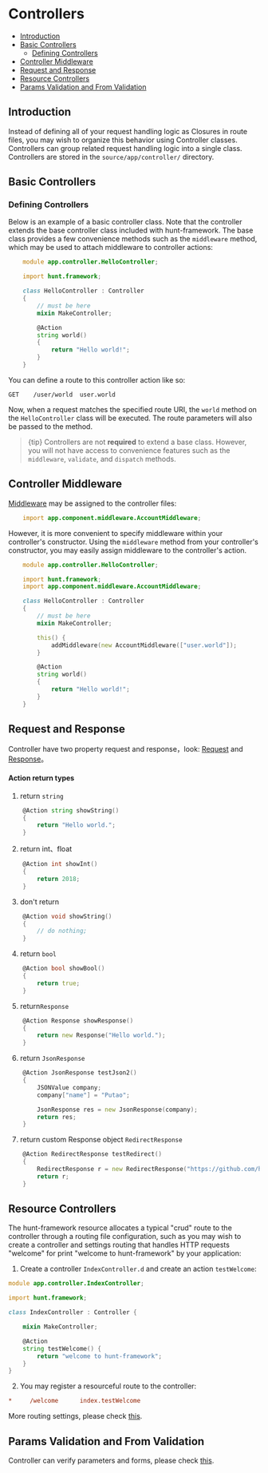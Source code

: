 # Controllers

- [Introduction](#introduction)
- [Basic Controllers](#basic-controllers)
    - [Defining Controllers](#defining-controllers)
- [Controller Middleware](#controller-middleware)
- [Request and Response](#request-and-response)
- [Resource Controllers](#resource-controllers)
- [Params Validation and From Validation](#params-validation-and-from-validation)

<a name="introduction"></a>
## Introduction

Instead of defining all of your request handling logic as Closures in route files, you may wish to organize this behavior using Controller classes. Controllers can group related request handling logic into a single class. Controllers are stored in the `source/app/controller/` directory.

<a name="basic-controllers"></a>
## Basic Controllers

<a name="defining-controllers"></a>
### Defining Controllers

Below is an example of a basic controller class. Note that the controller extends the base controller class included with hunt-framework. The base class provides a few convenience methods such as the `middleware` method, which may be used to attach middleware to controller actions:

```d
    module app.controller.HelloController;

    import hunt.framework;

    class HelloController : Controller
    {
        // must be here
        mixin MakeController;

        @Action
        string world()
        {
            return "Hello world!";
        }
    }
```    

You can define a route to this controller action like so:

    GET    /user/world  user.world

Now, when a request matches the specified route URI, the `world` method on the `HelloController` class will be executed. The route parameters will also be passed to the method.

> {tip} Controllers are not **required** to extend a base class. However, you will not have access to convenience features such as the `middleware`, `validate`, and `dispatch` methods.

<a name="controller-middleware"></a>
## Controller Middleware

[Middleware](https://github.com/huntlabs/hunt-framework-docs/blob/master/middleware.md) may be assigned to the controller files:

```d
    import app.component.middleware.AccountMiddleware;
```

However, it is more convenient to specify middleware within your controller's constructor. Using the `middleware` method from your controller's constructor, you may easily assign middleware to the controller's action. 

```d
    module app.controller.HelloController;

    import hunt.framework;
    import app.component.middleware.AccountMiddleware;

    class HelloController : Controller
    {
        // must be here
        mixin MakeController;

        this() {
            addMiddleware(new AccountMiddleware(["user.world"]);
        }

        @Action
        string world()
        {
            return "Hello world!";
        }
    }
```

<a name="request-and-response"></a>
## Request and Response

Controller have two property request and response，look: [Request](https://github.com/huntlabs/hunt/wiki/request) and [Response](https://github.com/huntlabs/hunt/wiki/response)。


#### Action return types

1. return `string`

```d
    @Action string showString()
    {
        return "Hello world.";
    }
```

2. return int、float

```d
    @Action int showInt()
    {
        return 2018;
    }
```

3. don't return

```d
    @Action void showString()
    {
        // do nothing;
    }
```

4. return `bool`

```d
    @Action bool showBool()
    {
        return true;
    }
```

5. return`Response`

```d
    @Action Response showResponse()
    {
        return new Response("Hello world.");
    }
```

6. return `JsonResponse`

```d
    @Action JsonResponse testJson2()
    {
        JSONValue company;
        company["name"] = "Putao";

        JsonResponse res = new JsonResponse(company);
        return res;
    }
```

7. return custom Response object `RedirectResponse`

```d
    @Action RedirectResponse testRedirect()
    {
        RedirectResponse r = new RedirectResponse("https://github.com/huntlabs/hunt-framework/");
        return r;
    }
```

<a name="resource-controllers"></a>
## Resource Controllers

The hunt-framework resource allocates a typical "crud" route to the controller through a routing file configuration, such as you may wish to create a controller and settings routing that handles HTTP requests "welcome" for print "welcome to hunt-framework" by your application:

1. Create a controller `IndexController.d` and create an action `testWelcome`:
```d
module app.controller.IndexController;

import hunt.framework;

class IndexController : Controller {

    mixin MakeController;

    @Action 
    string testWelcome() {
        return "welcome to hunt-framework";
    }
}
```
2. You may register a resourceful route to the controller: 

```ini
*     /welcome      index.testWelcome
```

More routing settings, please check [this](https://github.com/huntlabs/hunt-framework-docs/blob/master/routing.md).

<a name="params-validation-and-from-validation"></a>
## Params Validation and From Validation

Controller can verify parameters and forms, please check [this](https://github.com/huntlabs/hunt-framework-docs/blob/master/validation.md).
